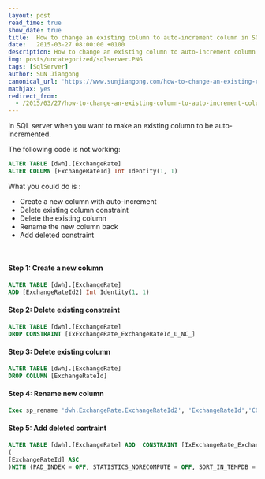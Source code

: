 ```yaml
---
layout: post
read_time: true
show_date: true
title:  How to change an existing column to auto-increment column in SQL Server?
date:   2015-03-27 08:00:00 +0100
description: How to change an existing column to auto-increment column in SQL Server?
img: posts/uncategorized/sqlserver.PNG
tags: [SqlServer]
author: SUN Jiangong
canonical_url: 'https://www.sunjiangong.com/how-to-change-an-existing-column-to-auto-increment-column-in-sql-server.html'
mathjax: yes
redirect_from:
  - /2015/03/27/how-to-change-an-existing-column-to-auto-increment-column-in-sql-server.html
---
```



In SQL server when you want to make an existing column to be auto-incremented.

The following code is not working:

```sql
ALTER TABLE [dwh].[ExchangeRate]
ALTER COLUMN [ExchangeRateId] Int Identity(1, 1)
```

<!--more-->

What you could do is :
- Create a new column with auto-increment
- Delete existing column constraint
- Delete the existing column
- Rename the new column back
- Add deleted constraint

<br/>

#### Step 1: Create a new column

```sql
ALTER TABLE [dwh].[ExchangeRate]
ADD [ExchangeRateId2] Int Identity(1, 1)
```

#### Step 2: Delete existing constraint

```sql
ALTER TABLE [dwh].[ExchangeRate]
DROP CONSTRAINT [IxExchangeRate_ExchangeRateId_U_NC_]
```

#### Step 3: Delete existing column

```sql
ALTER TABLE [dwh].[ExchangeRate]
DROP COLUMN [ExchangeRateId]
```

#### Step 4: Rename new column

```sql
Exec sp_rename 'dwh.ExchangeRate.ExchangeRateId2', 'ExchangeRateId','COLUMN'
```

#### Step 5: Add deleted contraint

```sql
ALTER TABLE [dwh].[ExchangeRate] ADD  CONSTRAINT [IxExchangeRate_ExchangeRateId_U_NC_] PRIMARY KEY CLUSTERED 
(
[ExchangeRateId] ASC
)WITH (PAD_INDEX = OFF, STATISTICS_NORECOMPUTE = OFF, SORT_IN_TEMPDB = OFF, IGNORE_DUP_KEY = OFF, ONLINE = OFF, ALLOW_ROW_LOCKS = ON, ALLOW_PAGE_LOCKS = ON, FILLFACTOR = 90) ON [PRIMARY]
```

